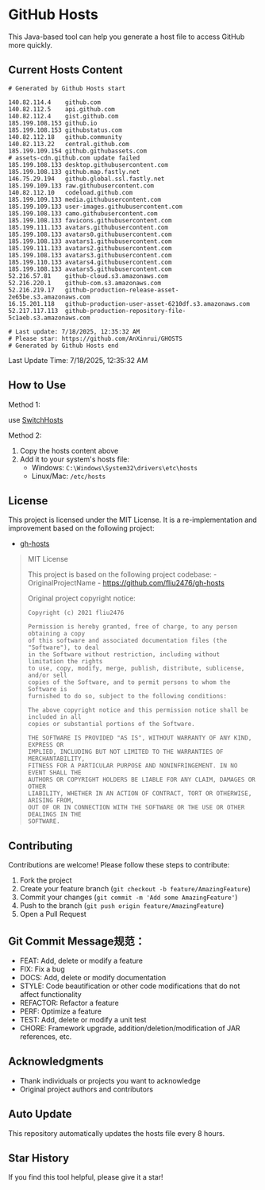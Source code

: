 # GitHub Hosts

This Java-based tool can help you generate a host file to access GitHub more quickly.

## Current Hosts Content

```hosts
# Generated by Github Hosts start  

140.82.114.4    github.com
140.82.112.5    api.github.com
140.82.112.4    gist.github.com
185.199.108.153 github.io
185.199.108.153 githubstatus.com
140.82.112.18   github.community
140.82.113.22   central.github.com
185.199.109.154 github.githubassets.com
# assets-cdn.github.com update failed
185.199.108.133 desktop.githubusercontent.com
185.199.108.133 github.map.fastly.net
146.75.29.194   github.global.ssl.fastly.net
185.199.109.133 raw.githubusercontent.com
140.82.112.10   codeload.github.com
185.199.109.133 media.githubusercontent.com
185.199.109.133 user-images.githubusercontent.com
185.199.108.133 camo.githubusercontent.com
185.199.108.133 favicons.githubusercontent.com
185.199.111.133 avatars.githubusercontent.com
185.199.108.133 avatars0.githubusercontent.com
185.199.108.133 avatars1.githubusercontent.com
185.199.111.133 avatars2.githubusercontent.com
185.199.108.133 avatars3.githubusercontent.com
185.199.110.133 avatars4.githubusercontent.com
185.199.108.133 avatars5.githubusercontent.com
52.216.57.81    github-cloud.s3.amazonaws.com
52.216.220.1    github-com.s3.amazonaws.com
52.216.219.17   github-production-release-asset-2e65be.s3.amazonaws.com
16.15.201.118   github-production-user-asset-6210df.s3.amazonaws.com
52.217.117.113  github-production-repository-file-5c1aeb.s3.amazonaws.com

# Last update: 7/18/2025, 12:35:32 AM
# Please star: https://github.com/AnXinrui/GHOSTS
# Generated by Github Hosts end
```

Last Update Time: 7/18/2025, 12:35:32 AM

## How to Use

Method 1:

use [SwitchHosts](https://github.com/oldj/SwitchHosts)

Method 2:
1. Copy the hosts content above
2. Add it to your system's hosts file:
   - Windows: `C:\Windows\System32\drivers\etc\hosts`
   - Linux/Mac: `/etc/hosts`

## License
This project is licensed under the MIT License. It is a re-implementation and improvement based on the following project:
- [gh-hosts](https://github.com/fliu2476/gh-hosts)

> MIT License 
>
> This project is based on the following project codebase: -OriginalProjectName - https://github.com/fliu2476/gh-hosts
>
> Original project copyright notice:
>
> ```
> Copyright (c) 2021 fliu2476
> 
> Permission is hereby granted, free of charge, to any person obtaining a copy
> of this software and associated documentation files (the "Software"), to deal
> in the Software without restriction, including without limitation the rights
> to use, copy, modify, merge, publish, distribute, sublicense, and/or sell
> copies of the Software, and to permit persons to whom the Software is
> furnished to do so, subject to the following conditions:
> 
> The above copyright notice and this permission notice shall be included in all
> copies or substantial portions of the Software.
> 
> THE SOFTWARE IS PROVIDED "AS IS", WITHOUT WARRANTY OF ANY KIND, EXPRESS OR
> IMPLIED, INCLUDING BUT NOT LIMITED TO THE WARRANTIES OF MERCHANTABILITY,
> FITNESS FOR A PARTICULAR PURPOSE AND NONINFRINGEMENT. IN NO EVENT SHALL THE
> AUTHORS OR COPYRIGHT HOLDERS BE LIABLE FOR ANY CLAIM, DAMAGES OR OTHER
> LIABILITY, WHETHER IN AN ACTION OF CONTRACT, TORT OR OTHERWISE, ARISING FROM,
> OUT OF OR IN CONNECTION WITH THE SOFTWARE OR THE USE OR OTHER DEALINGS IN THE
> SOFTWARE.
> ```

## Contributing

Contributions are welcome! Please follow these steps to contribute:

1. Fork the project
2. Create your feature branch (`git checkout -b feature/AmazingFeature`)
3. Commit your changes (`git commit -m 'Add some AmazingFeature'`)
4. Push to the branch (`git push origin feature/AmazingFeature`)
5. Open a Pull Request

## Git Commit Message规范：

- FEAT: Add, delete or modify a feature
- FIX: Fix a bug
- DOCS: Add, delete or modify documentation
- STYLE: Code beautification or other code modifications that do not affect functionality
- REFACTOR: Refactor a feature
- PERF: Optimize a feature
- TEST: Add, delete or modify a unit test
- CHORE: Framework upgrade, addition/deletion/modification of JAR references, etc.

## Acknowledgments

- Thank individuals or projects you want to acknowledge
- Original project authors and contributors

## Auto Update

This repository automatically updates the hosts file every 8 hours.

## Star History

If you find this tool helpful, please give it a star!

